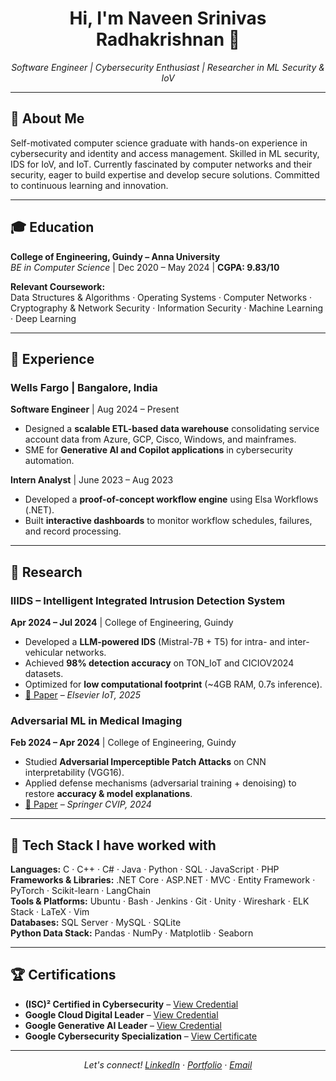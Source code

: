 <h1 align="center">Hi, I'm Naveen Srinivas Radhakrishnan 👋</h1>
<p align="center">
  <em>Software Engineer | Cybersecurity Enthusiast | Researcher in ML Security & IoV</em>
</p>

---

## 🚀 About Me

Self-motivated computer science graduate with hands-on experience in cybersecurity and identity and access
management. Skilled in ML security, IDS for IoV, and IoT. Currently fascinated by computer networks and their
security, eager to build expertise and develop secure solutions. Committed to continuous learning and innovation.

---

## 🎓 Education

**College of Engineering, Guindy – Anna University**  
*BE in Computer Science* | Dec 2020 – May 2024 | **CGPA: 9.83/10**  

**Relevant Coursework:**  
Data Structures & Algorithms · Operating Systems · Computer Networks · Cryptography & Network Security · Information Security · Machine Learning · Deep Learning  

---

## 💼 Experience

### Wells Fargo | Bangalore, India
**Software Engineer** | Aug 2024 – Present  
- Designed a **scalable ETL-based data warehouse** consolidating service account data from Azure, GCP, Cisco, Windows, and mainframes.  
- SME for **Generative AI and Copilot applications** in cybersecurity automation.  

**Intern Analyst** | June 2023 – Aug 2023  
- Developed a **proof-of-concept workflow engine** using Elsa Workflows (.NET).  
- Built **interactive dashboards** to monitor workflow schedules, failures, and record processing.  

---

## 🔬 Research

### IIIDS – Intelligent Integrated Intrusion Detection System
**Apr 2024 – Jul 2024** | College of Engineering, Guindy  
- Developed a **LLM-powered IDS** (Mistral-7B + T5) for intra- and inter-vehicular networks.  
- Achieved **98% detection accuracy** on TON_IoT and CICIOV2024 datasets.  
- Optimized for **low computational footprint** (~4GB RAM, 0.7s inference).  
- [📄 Paper](https://www.sciencedirect.com/science/article/abs/pii/S2542660525001805) – *Elsevier IoT, 2025*  

### Adversarial ML in Medical Imaging
**Feb 2024 – Apr 2024** | College of Engineering, Guindy  
- Studied **Adversarial Imperceptible Patch Attacks** on CNN interpretability (VGG16).  
- Applied defense mechanisms (adversarial training + denoising) to restore **accuracy & model explanations**.  
- [📄 Paper](https://link.springer.com/chapter/10.1007/978-3-031-93688-3_15) – *Springer CVIP, 2024*  

---

## 🧰 Tech Stack I have worked with

**Languages:** C · C++ · C# · Java · Python · SQL · JavaScript · PHP  
**Frameworks & Libraries:** .NET Core · ASP.NET · MVC · Entity Framework · PyTorch · Scikit-learn · LangChain  
**Tools & Platforms:** Ubuntu · Bash · Jenkins · Git · Unity · Wireshark · ELK Stack · LaTeX · Vim  
**Databases:** SQL Server · MySQL · SQLite  
**Python Data Stack:** Pandas · NumPy · Matplotlib · Seaborn  

---

## 🏆 Certifications

- **(ISC)² Certified in Cybersecurity** – [View Credential](https://www.credly.com/badges/cbcbb3b9-3b12-43ef-9580-2ebee6c05447)  
- **Google Cloud Digital Leader** – [View Credential](https://www.credly.com/badges/8e25ef70-7734-4dd7-a77a-4fe592983e42)  
- **Google Generative AI Leader** – [View Credential](https://www.credly.com/badges/19e05c44-27db-4a2d-bba9-aff60c06799a)  
- **Google Cybersecurity Specialization** – [View Certificate](https://www.coursera.org/account/accomplishments/specialization/Y3XHFWKQ7W1G)  

---

<p align="center">
  <em>Let's connect!  
  <a href="https://linkedin.com/in/rnaveensrinivas">LinkedIn</a> · 
  <a href="https://rnaveensrinivas.github.io/">Portfolio</a> · 
  <a href="mailto:rnaveensrinivas@gmail.com">Email</a></em>
</p>
